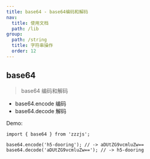 ```yaml
---
title: base64 - base64编码和解码
nav:
  title: 使用文档
  path: /lib
group:
  path: /string
  title: 字符串操作
  order: 12
---
```


## base64

> base64 编码和解码

- base64.encode 编码
- base64.decode 解码

Demo:

```tsx | pure
import { base64 } from 'zzzjs';

base64.encode('h5-dooring'); // -> aDUtZG9vcmluZw==
base64.decode('aDUtZG9vcmluZw=='); // -> h5-dooring
```
